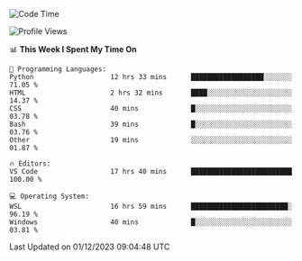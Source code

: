 <!--START_SECTION:waka-->
![Code Time](http://img.shields.io/badge/Code%20Time-420%20hrs%206%20mins-blue)

![Profile Views](http://img.shields.io/badge/Profile%20Views-36-blue)

📊 **This Week I Spent My Time On** 

```text
💬 Programming Languages: 
Python                   12 hrs 33 mins      ██████████████████░░░░░░░   71.05 % 
HTML                     2 hrs 32 mins       ████░░░░░░░░░░░░░░░░░░░░░   14.37 % 
CSS                      40 mins             █░░░░░░░░░░░░░░░░░░░░░░░░   03.78 % 
Bash                     39 mins             █░░░░░░░░░░░░░░░░░░░░░░░░   03.76 % 
Other                    19 mins             ░░░░░░░░░░░░░░░░░░░░░░░░░   01.87 % 

🔥 Editors: 
VS Code                  17 hrs 40 mins      █████████████████████████   100.00 % 

💻 Operating System: 
WSL                      16 hrs 59 mins      ████████████████████████░   96.19 % 
Windows                  40 mins             █░░░░░░░░░░░░░░░░░░░░░░░░   03.81 % 
```


 Last Updated on 01/12/2023 09:04:48 UTC
<!--END_SECTION:waka-->
